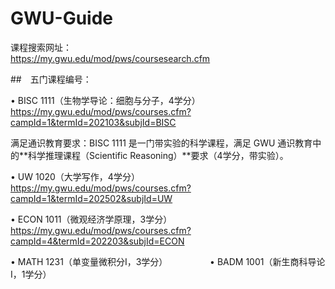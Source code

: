 # GWU-Guide

课程搜索网址：  
https://my.gwu.edu/mod/pws/coursesearch.cfm  

##　五门课程编号：  
  
•  BISC 1111（生物学导论：细胞与分子，4学分）  
https://my.gwu.edu/mod/pws/courses.cfm?campId=1&termId=202103&subjId=BISC  
   
 满足通识教育要求：BISC 1111 是一门带实验的科学课程，满足 GWU 通识教育中的**科学推理课程（Scientific Reasoning）**要求（4学分，带实验）。  

•  UW 1020（大学写作，4学分） 
　　
https://my.gwu.edu/mod/pws/courses.cfm?campId=1&termId=202502&subjId=UW  

•  ECON 1011（微观经济学原理，3学分） 　　
　　
https://my.gwu.edu/mod/pws/courses.cfm?campId=4&termId=202203&subjId=ECON  

•  MATH 1231（单变量微积分I，3学分） 　　
　　
•  BADM 1001（新生商科导论I，1学分）

